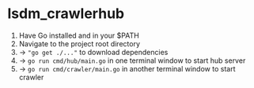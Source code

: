 # lsdm_crawlerhub

1. Have Go installed and in your $PATH
2. Navigate to the project root directory
4. -> ```"go get ./..."``` to download dependencies
5. -> ```go run cmd/hub/main.go``` in one terminal window to start hub server
6. -> ```go run cmd/crawler/main.go``` in another terminal window to start crawler
